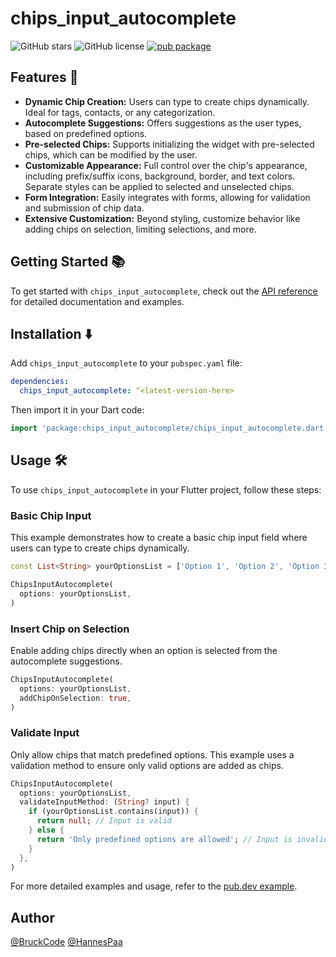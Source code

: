# **chips_input_autocomplete**

![GitHub stars](https://img.shields.io/github/stars/BruckCode/chips_input_autocomplete) ![GitHub license](https://img.shields.io/github/license/BruckCode/chips_input_autocomplete) [![pub package](https://img.shields.io/pub/v/chips_input_autocomplete.svg)](https://pub.dev/packages/chips_input_autocomplete)

## Features 🚀
- **Dynamic Chip Creation:** Users can type to create chips dynamically. Ideal for tags, contacts, or any categorization.
- **Autocomplete Suggestions:** Offers suggestions as the user types, based on predefined options.
- **Pre-selected Chips:** Supports initializing the widget with pre-selected chips, which can be modified by the user.
- **Customizable Appearance:** Full control over the chip's appearance, including prefix/suffix icons, background, border, and text colors. Separate styles can be applied to selected and unselected chips.
- **Form Integration:** Easily integrates with forms, allowing for validation and submission of chip data.
- **Extensive Customization:** Beyond styling, customize behavior like adding chips on selection, limiting selections, and more.

## Getting Started 📚
To get started with `chips_input_autocomplete`, check out the [API reference](https://pub.dev/documentation/chips_input_autocomplete/latest/chips_input_autocomplete/chips_input_autocomplete-library.html) for detailed documentation and examples.

## Installation ⬇️
Add `chips_input_autocomplete` to your `pubspec.yaml` file:
```yaml
dependencies:
  chips_input_autocomplete: ^<latest-version-here>
```

Then import it in your Dart code:
```dart
import 'package:chips_input_autocomplete/chips_input_autocomplete.dart';
```

## Usage 🛠️

To use `chips_input_autocomplete` in your Flutter project, follow these steps:

### Basic Chip Input

This example demonstrates how to create a basic chip input field where users can type to create chips dynamically.

```dart
const List<String> yourOptionsList = ['Option 1', 'Option 2', 'Option 3'];

ChipsInputAutocomplete(
  options: yourOptionsList,
)
```

### Insert Chip on Selection

Enable adding chips directly when an option is selected from the autocomplete suggestions.

```dart
ChipsInputAutocomplete(
  options: yourOptionsList,
  addChipOnSelection: true,
)
```

### Validate Input

Only allow chips that match predefined options. This example uses a validation method to ensure only valid options are added as chips.

```dart
ChipsInputAutocomplete(
  options: yourOptionsList,
  validateInputMethod: (String? input) {
    if (yourOptionsList.contains(input)) {
      return null; // Input is valid
    } else {
      return 'Only predefined options are allowed'; // Input is invalid
    }
  },
)
```

For more detailed examples and usage, refer to the [pub.dev example](https://pub.dev/packages/chips_input_autocomplete/example).

[//]: # (## Usage Examples ⚙️)

[//]: # (![Example GIF 1]&#40;https://imgur.com/1UihQSa.gif&#41;)


## Author
[@BruckCode](https://github.com/BruckCode/) [@HannesPaa](https://github.com/HannesPaa/)
```